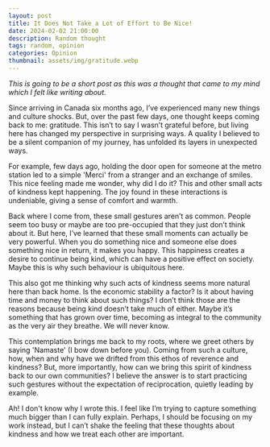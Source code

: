 ```yaml
---
layout: post
title: It Does Not Take a Lot of Effort to Be Nice!
date: 2024-02-02 21:00:00
description: Random thought
tags: random, opinion
categories: Opinion
thumbnail: assets/img/gratitude.webp
---
```


*This is going to be a short post as this was a thought that came to my mind which I felt like writing about.*

Since arriving in Canada six months ago, I’ve experienced many new things and culture shocks. But, over the past few days, one thought keeps coming back to me: gratitude. This isn’t to say I wasn’t grateful before, but living here has changed my perspective in surprising ways. A quality I believed to be a silent companion of my journey, has unfolded its layers in unexpected ways.

For example, few days ago, holding the door open for someone at the metro station led to a simple 'Merci' from a stranger and an exchange of smiles. This nice feeling made me wonder, why did I do it? This and other small acts of kindness kept happening. The joy found in these interactions is undeniable, giving a sense of comfort and warmth.

Back where I come from, these small gestures aren’t as common. People seem too busy or maybe are too pre-occupied that they just don’t think about it. But here, I’ve learned that these small moments can actually be very powerful. When you do something nice and someone else does something nice in return, it makes you happy. This happiness creates a desire to continue being kind, which can have a positive effect on society. Maybe this is why such behaviour is ubiquitous here.

This also got me thinking why such acts of kindness seems more natural here than back home. Is the economic stability a factor?  Is it about having time and money to think about such things? I don’t think those are the reasons because being kind doesn’t take much of either. Maybe it’s something that has grown over time, becoming as integral to the community as the very air they breathe. We will never know.

This contemplation brings me back to my roots, where we greet others by saying 'Namaste' (I bow down before you). Coming from such a culture, how, when and why have we drifted from this ethos of reverence and kindness? But, more importantly, how can we bring this spirit of kindness back to our own communities? I believe the answer is to start practicing such gestures without the expectation of reciprocation, quietly leading by example.

Ah! I don't know why I wrote this. I feel like I’m trying to capture something much bigger than I can fully explain. Perhaps, I should be focusing on my work instead, but I can’t shake the feeling that these thoughts about kindness and how we treat each other are important.